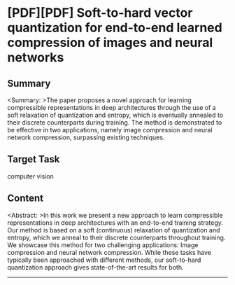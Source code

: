 # [PDF][PDF] Soft-to-hard vector quantization for end-to-end learned compression of images and neural networks

## Summary

<Summary: >The paper proposes a novel approach for learning compressible representations in deep architectures through the use of a soft relaxation of quantization and entropy, which is eventually annealed to their discrete counterparts during training. The method is demonstrated to be effective in two applications, namely image compression and neural network compression, surpassing existing techniques.


## Target Task

computer vision

## Content

<Abstract: >In this work we present a new approach to learn compressible representations in deep architectures with an end-to-end training strategy. Our method is based on a soft (continuous) relaxation of quantization and entropy, which we anneal to their discrete counterparts throughout training. We showcase this method for two challenging applications: Image compression and neural network compression. While these tasks have typically been approached with different methods, our soft-to-hard quantization approach gives state-of-the-art results for both.



---


